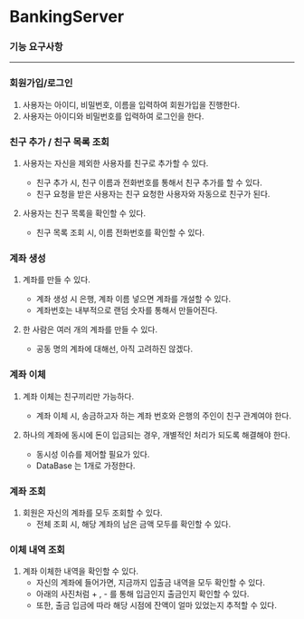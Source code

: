 # BankingServer

### 기능 요구사항

---

### 회원가입/로그인

1. 사용자는 아이디, 비밀번호, 이름을 입력하여 회원가입을 진행한다.
2. 사용자는 아이디와 비밀번호를 입력하여 로그인을 한다.

### 친구 추가 / 친구 목록 조회

1. 사용자는 자신을 제외한 사용자를 친구로 추가할 수 있다.
   - 친구 추가 시, 친구 이름과 전화번호를 통해서 친구 추가를 할 수 있다.
   - 친구 요청을 받은 사용자는 친구 요청한 사용자와 자동으로 친구가 된다.

2. 사용자는 친구 목록을 확인할 수 있다.
   - 친구 목록 조회 시, 이름 전화번호를 확인할 수 있다.

### 계좌 생성

1. 계좌를 만들 수 있다.
   - 계좌 생성 시 은행, 계좌 이름 넣으면 계좌를 개설할 수 있다.
   - 계좌번호는 내부적으로 랜덤 숫자를 통해서 만들어진다.

2. 한 사람은 여러 개의 계좌를 만들 수 있다.
   - 공동 명의 계좌에 대해선, 아직 고려하진 않겠다.


### 계좌 이체

1. 계좌 이체는 친구끼리만 가능하다.
   - 계좌 이체 시, 송금하고자 하는 계좌 번호와 은행의 주인이 친구 관계여야 한다.

2. 하나의 계좌에 동시에 돈이 입금되는 경우, 개별적인 처리가 되도록 해결해야 한다.
   - 동시성 이슈를 제어할 필요가 있다.
   - DataBase 는 1개로 가정한다.


### 계좌 조회

1. 회원은 자신의 계좌를 모두 조회할 수 있다.
   - 전체 조회 시, 해당 계좌의 남은 금액 모두를 확인할 수 있다.

### 이체 내역 조회

1. 계좌 이체한 내역을 확인할 수 있다.
   - 자신의 계좌에 들어가면, 지금까지 입출금 내역을 모두 확인할 수 있다.
   - 아래의 사진처럼 + , - 를 통해 입금인지 출금인지 확인할 수 있다.
   - 또한, 출금 입금에 따라 해당 시점에 잔액이 얼마 있었는지 추적할 수 있다.

